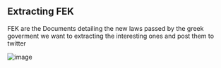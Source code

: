 ## Extracting  FEK

FEK are the Documents detailing the new laws passed by the greek goverment
we want to extracting the interesting ones and post them to twitter

![image](https://github.com/fabianhogger/fek/assets/32894026/463b6dd3-c672-4880-8df9-3b1004ef7bc5)
